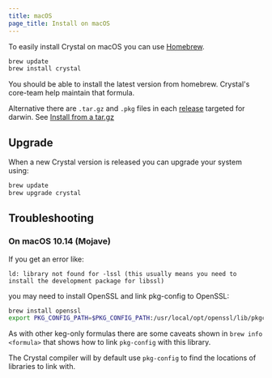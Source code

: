```yaml
---
title: macOS
page_title: Install on macOS
---
```


To easily install Crystal on macOS you can use [Homebrew](http://brew.sh/).

```bash
brew update
brew install crystal
```

You should be able to install the latest version from homebrew. Crystal's core-team help maintain that formula.

Alternative there are `.tar.gz` and `.pkg` files in each [release](https://github.com/crystal-lang/crystal/releases) targeted for darwin. See [Install from a tar.gz](/install/from_targz)

## Upgrade

When a new Crystal version is released you can upgrade your system using:

```bash
brew update
brew upgrade crystal
```

## Troubleshooting

### On macOS 10.14 (Mojave)

If you get an error like:

```text
ld: library not found for -lssl (this usually means you need to install the development package for libssl)
```

you may need to install OpenSSL and link pkg-config to OpenSSL:

```bash
brew install openssl
export PKG_CONFIG_PATH=$PKG_CONFIG_PATH:/usr/local/opt/openssl/lib/pkgconfig
```

As with other keg-only formulas there are some caveats shown in `brew info <formula>` that shows how to link `pkg-config` with this library.

The Crystal compiler will by default use `pkg-config` to find the locations of libraries to link with.
